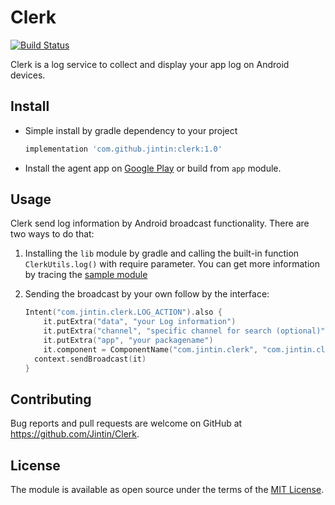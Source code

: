 # Clerk

[![Build Status](https://travis-ci.org/Jintin/Clerk.svg?branch=master)](https://travis-ci.org/Jintin/Clerk)

Clerk is a log service to collect and display your app log on Android devices.

## Install

* Simple install by gradle dependency to your project
    ```groovy
    implementation 'com.github.jintin:clerk:1.0'
    ```
* Install the agent app on [Google Play](https://play.google.com/store/apps/details?id=com.jintin.clerk) or build from `app` module.

## Usage

Clerk send log information by Android broadcast functionality. There are two ways to do that:

1. Installing the `lib` module by gradle and calling the built-in function `ClerkUtils.log()` with require parameter. You can get more information by tracing the [sample module](https://github.com/Jintin/Clerk/tree/master/sample)

1. Sending the broadcast by your own follow by the interface:
    ```kotlin
    Intent("com.jintin.clerk.LOG_ACTION").also {
        it.putExtra("data", "your Log information")
        it.putExtra("channel", "specific channel for search (optional)")
        it.putExtra("app", "your packagename")
        it.component = ComponentName("com.jintin.clerk", "com.jintin.clerk.app.LogReceiver")
      context.sendBroadcast(it)
    }
    ```

## Contributing

Bug reports and pull requests are welcome on GitHub at <https://github.com/Jintin/Clerk>.

## License

The module is available as open source under the terms of the [MIT License](http://opensource.org/licenses/MIT).
